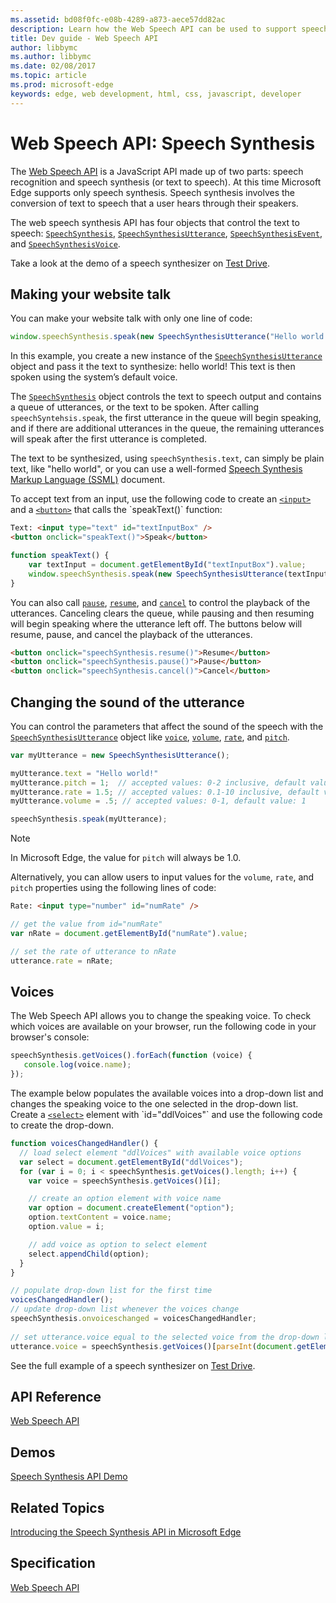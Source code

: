 ```yaml
---
ms.assetid: bd08f0fc-e08b-4289-a873-aece57dd82ac
description: Learn how the Web Speech API can be used to support speech synthesis within Microsoft Edge.
title: Dev guide - Web Speech API
author: libbymc
ms.author: libbymc
ms.date: 02/08/2017
ms.topic: article
ms.prod: microsoft-edge
keywords: edge, web development, html, css, javascript, developer
---
```


# Web Speech API: Speech Synthesis

The [Web Speech API](https://dvcs.w3.org/hg/speech-api/raw-file/tip/speechapi.html) is a JavaScript API made up of two parts: speech recognition and speech synthesis (or text to speech). At this time Microsoft Edge supports only speech synthesis. Speech synthesis involves the conversion of text to speech that a user hears through their speakers. 

The web speech synthesis API has four objects that control the text to speech: [`SpeechSynthesis`](https://msdn.microsoft.com/en-us/library/mt718509(v=vs.85).aspx), [`SpeechSynthesisUtterance`](https://msdn.microsoft.com/en-us/library/mt718742(v=vs.85).aspx), [`SpeechSynthesisEvent`](https://msdn.microsoft.com/en-us/library/mt718846(v=vs.85).aspx), and [`SpeechSynthesisVoice`](https://msdn.microsoft.com/en-us/library/mt718851(v=vs.85).aspx).

Take a look at the demo of a speech synthesizer on [Test Drive](https://developer.microsoft.com/en-us/microsoft-edge/testdrive/demos/speechsynthesis/). 

## Making your website talk

You can make your website talk with only one line of code:

```js
window.speechSynthesis.speak(new SpeechSynthesisUtterance("Hello world!"));
```

In this example, you create a new instance of the [`SpeechSynthesisUtterance`](https://msdn.microsoft.com/en-us/library/mt718742(v=vs.85).aspx) object and pass it the text to synthesize: hello world! This text is then spoken using the system’s default voice. 

The [`SpeechSynthesis`](https://msdn.microsoft.com/en-us/library/mt718509(v=vs.85).aspx) object controls the text to speech output and contains a queue of utterances, or the text to be spoken. After calling `speechSyntehsis.speak`, the first utterance in the queue will begin speaking, and if there are additional utterances in the queue, the remaining utterances will speak after the first utterance is completed.  

The text to be synthesized, using `speechSynthesis.text`, can simply be plain text, like "hello world", or you can use a well-formed [Speech Synthesis Markup Language (SSML)](http://www.w3.org/TR/speech-synthesis/) document.

To accept text from an input, use the following code to create an [`<input>`](https://msdn.microsoft.com/en-us/library/ms535260(v=vs.85).aspx) and a [`<button>`](https://msdn.microsoft.com/en-us/library/ms535211(v=vs.85).aspx) that calls the `speakText()` function:

```html
Text: <input type="text" id="textInputBox" />
<button onclick="speakText()">Speak</button>
```

```js
function speakText() {
    var textInput = document.getElementById("textInputBox").value;
    window.speechSynthesis.speak(new SpeechSynthesisUtterance(textInput));
}
```

You can also call [`pause`](https://msdn.microsoft.com/en-us/library/mt718510(v=vs.85).aspx), [`resume`](https://msdn.microsoft.com/en-us/library/mt718513(v=vs.85).aspx), and [`cancel`](https://msdn.microsoft.com/en-us/library/mt718507(v=vs.85).aspx) to control the playback of the utterances. Canceling clears the queue, while pausing and then resuming will begin speaking where the utterance left off. The buttons below will resume, pause, and cancel the playback of the utterances. 

```html
<button onclick="speechSynthesis.resume()">Resume</button>
<button onclick="speechSynthesis.pause()">Pause</button>
<button onclick="speechSynthesis.cancel()">Cancel</button>
```


## Changing the sound of the utterance

You can control the parameters that affect the sound of the speech with the [`SpeechSynthesisUtterance`](https://msdn.microsoft.com/en-us/library/mt718742(v=vs.85).aspx) object like [`voice`](https://msdn.microsoft.com/en-us/library/mt718761(v=vs.85).aspx), [`volume`](https://msdn.microsoft.com/en-us/library/mt718764(v=vs.85).aspx), [`rate`](https://msdn.microsoft.com/en-us/library/mt718757(v=vs.85).aspx), and [`pitch`](https://msdn.microsoft.com/en-us/library/mt718756(v=vs.85).aspx).  

```js 
var myUtterance = new SpeechSynthesisUtterance();

myUtterance.text = "Hello world!"
myUtterance.pitch = 1;  // accepted values: 0-2 inclusive, default value: 1
myUtterance.rate = 1.5; // accepted values: 0.1-10 inclusive, default value: 1
myUtterance.volume = .5; // accepted values: 0-1, default value: 1

speechSynthesis.speak(myUtterance);
```

> [!NOTE]
> In Microsoft Edge, the value for `pitch` will always be 1.0. 


Alternatively, you can allow users to input values for the `volume`, `rate`, and `pitch` properties using the following lines of code:

```html
Rate: <input type="number" id="numRate" />
```

```js
// get the value from id="numRate"
var nRate = document.getElementById("numRate").value;

// set the rate of utterance to nRate
utterance.rate = nRate;
```

## Voices  

The Web Speech API allows you to change the speaking voice. To check which voices are available on your browser, run the following code in your browser's console:

```js
speechSynthesis.getVoices().forEach(function (voice) {
   console.log(voice.name);
});
```

The example below populates the available voices into a drop-down list and changes the speaking voice to the one selected in the drop-down list. Create a [`<select>`](https://msdn.microsoft.com/en-us/library/ms535893(v=vs.85).aspx) element with `id="ddlVoices"` and use the following code to create the drop-down. 

```js
function voicesChangedHandler() {
  // load select element "ddlVoices" with available voice options
  var select = document.getElementById("ddlVoices");
  for (var i = 0; i < speechSynthesis.getVoices().length; i++) {
    var voice = speechSynthesis.getVoices()[i];

    // create an option element with voice name
    var option = document.createElement("option");
    option.textContent = voice.name;
    option.value = i;

    // add voice as option to select element
    select.appendChild(option);
  }
}

// populate drop-down list for the first time
voicesChangedHandler();
// update drop-down list whenever the voices change 
speechSynthesis.onvoiceschanged = voicesChangedHandler;
        
// set utterance.voice equal to the selected voice from the drop-down list
utterance.voice = speechSynthesis.getVoices()[parseInt(document.getElementById("ddlVoices").value)];
```

See the full example of a speech synthesizer on [Test Drive](https://developer.microsoft.com/en-us/microsoft-edge/testdrive/demos/speechsynthesis/). 



## API Reference

[Web Speech API](https://msdn.microsoft.com/en-us/library/mt703368(v=vs.85).aspx)

## Demos
[Speech Synthesis API Demo](https://developer.microsoft.com/en-us/microsoft-edge/testdrive/demos/speechsynthesis/)

## Related Topics
[Introducing the Speech Synthesis API in Microsoft Edge](https://blogs.windows.com/msedgedev/2016/06/01/introducing-speech-synthesis-api/)

## Specification

[Web Speech API](https://dvcs.w3.org/hg/speech-api/raw-file/tip/webspeechapi.html)
